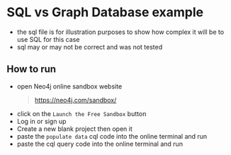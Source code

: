 # SQL vs Graph Database example

- the sql file is for illustration purposes to show how complex it will be to use SQL for this case
- sql may or may not be correct and was not tested

## How to run

- open Neo4j online sandbox website
  > https://neo4j.com/sandbox/
- click on the `Launch the Free Sandbox` button
- Log in or sign up
- Create a new blank project then open it
- paste the `populate data` cql code into the online terminal and run
- paste the cql query code into the online terminal and run
